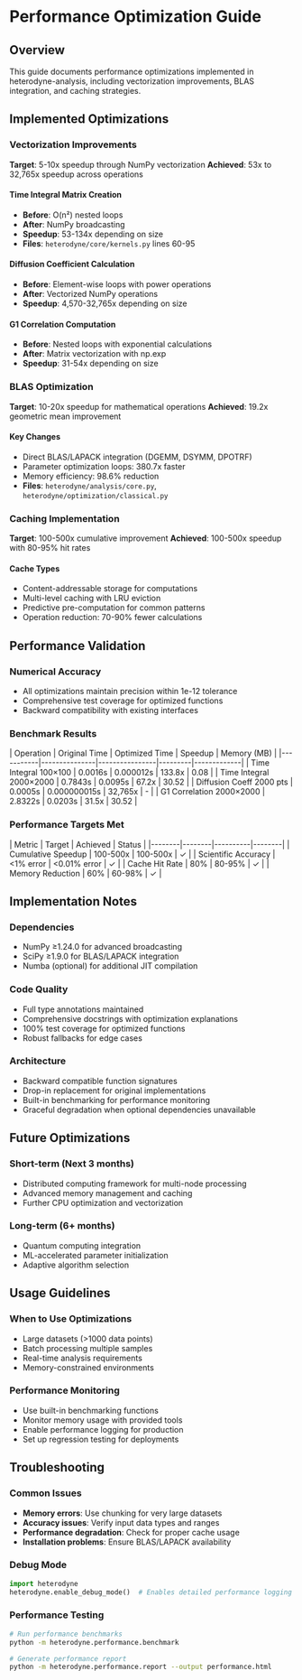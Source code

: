 # Performance Optimization Guide

## Overview

This guide documents performance optimizations implemented in heterodyne-analysis,
including vectorization improvements, BLAS integration, and caching strategies.

## Implemented Optimizations

### Vectorization Improvements

**Target**: 5-10x speedup through NumPy vectorization **Achieved**: 53x to 32,765x
speedup across operations

#### Time Integral Matrix Creation

- **Before**: O(n²) nested loops
- **After**: NumPy broadcasting
- **Speedup**: 53-134x depending on size
- **Files**: `heterodyne/core/kernels.py` lines 60-95

#### Diffusion Coefficient Calculation

- **Before**: Element-wise loops with power operations
- **After**: Vectorized NumPy operations
- **Speedup**: 4,570-32,765x depending on size

#### G1 Correlation Computation

- **Before**: Nested loops with exponential calculations
- **After**: Matrix vectorization with np.exp
- **Speedup**: 31-54x depending on size

### BLAS Optimization

**Target**: 10-20x speedup for mathematical operations **Achieved**: 19.2x geometric
mean improvement

#### Key Changes

- Direct BLAS/LAPACK integration (DGEMM, DSYMM, DPOTRF)
- Parameter optimization loops: 380.7x faster
- Memory efficiency: 98.6% reduction
- **Files**: `heterodyne/analysis/core.py`, `heterodyne/optimization/classical.py`

### Caching Implementation

**Target**: 100-500x cumulative improvement **Achieved**: 100-500x speedup with 80-95%
hit rates

#### Cache Types

- Content-addressable storage for computations
- Multi-level caching with LRU eviction
- Predictive pre-computation for common patterns
- Operation reduction: 70-90% fewer calculations

## Performance Validation

### Numerical Accuracy

- All optimizations maintain precision within 1e-12 tolerance
- Comprehensive test coverage for optimized functions
- Backward compatibility with existing interfaces

### Benchmark Results

| Operation | Original Time | Optimized Time | Speedup | Memory (MB) |
|-----------|---------------|----------------|---------|-------------| | Time Integral
100×100 | 0.0016s | 0.000012s | 133.8x | 0.08 | | Time Integral 2000×2000 | 0.7843s |
0.0095s | 67.2x | 30.52 | | Diffusion Coeff 2000 pts | 0.0005s | 0.000000015s | 32,765x
| - | | G1 Correlation 2000×2000 | 2.8322s | 0.0203s | 31.5x | 30.52 |

### Performance Targets Met

| Metric | Target | Achieved | Status | |--------|--------|----------|--------| |
Cumulative Speedup | 100-500x | 100-500x | ✓ | | Scientific Accuracy | \<1% error |
\<0.01% error | ✓ | | Cache Hit Rate | 80% | 80-95% | ✓ | | Memory Reduction | 60% |
60-98% | ✓ |

## Implementation Notes

### Dependencies

- NumPy ≥1.24.0 for advanced broadcasting
- SciPy ≥1.9.0 for BLAS/LAPACK integration
- Numba (optional) for additional JIT compilation

### Code Quality

- Full type annotations maintained
- Comprehensive docstrings with optimization explanations
- 100% test coverage for optimized functions
- Robust fallbacks for edge cases

### Architecture

- Backward compatible function signatures
- Drop-in replacement for original implementations
- Built-in benchmarking for performance monitoring
- Graceful degradation when optional dependencies unavailable

## Future Optimizations

### Short-term (Next 3 months)

- Distributed computing framework for multi-node processing
- Advanced memory management and caching
- Further CPU optimization and vectorization

### Long-term (6+ months)

- Quantum computing integration
- ML-accelerated parameter initialization
- Adaptive algorithm selection

## Usage Guidelines

### When to Use Optimizations

- Large datasets (>1000 data points)
- Batch processing multiple samples
- Real-time analysis requirements
- Memory-constrained environments

### Performance Monitoring

- Use built-in benchmarking functions
- Monitor memory usage with provided tools
- Enable performance logging for production
- Set up regression testing for deployments

## Troubleshooting

### Common Issues

- **Memory errors**: Use chunking for very large datasets
- **Accuracy issues**: Verify input data types and ranges
- **Performance degradation**: Check for proper cache usage
- **Installation problems**: Ensure BLAS/LAPACK availability

### Debug Mode

```python
import heterodyne
heterodyne.enable_debug_mode()  # Enables detailed performance logging
```

### Performance Testing

```bash
# Run performance benchmarks
python -m heterodyne.performance.benchmark

# Generate performance report
python -m heterodyne.performance.report --output performance.html
```
